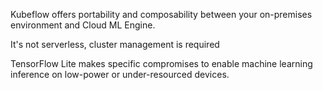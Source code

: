 
Kubeflow offers portability and composability between your on-premises environment and Cloud ML Engine.

It's not serverless, cluster management is required




TensorFlow Lite makes specific compromises to enable machine learning inference on low-power or under-resourced devices.